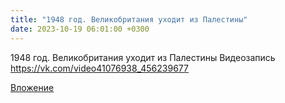 ```yaml
---
title: "1948 год. Великобритания уходит из Палестины"
date: 2023-10-19 06:01:00 +0300
---
```


1948 год. Великобритания уходит из Палестины
Видеозапись
https://vk.com/video41076938_456239677

[Вложение](https://vk.com/video41076938_456239677)

